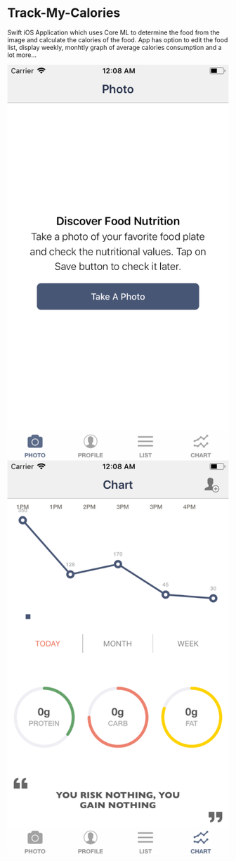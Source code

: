 # Track-My-Calories
Swift iOS Application which uses Core ML to determine the food from the image and calculate the calories of the food. App has option to edit the food list, display weekly, monhtly graph of average calories consumption and a lot more...

![Screenshot](https://github.com/ModernMantra/Track-My-Calories/blob/master/Simulator%20Screen%20Shot%20-%20iPhone%206%20-%202018-02-16%20at%2000.08.27.png) ![Screenshot](https://github.com/ModernMantra/Track-My-Calories/blob/master/Simulator%20Screen%20Shot%20-%20iPhone%206%20-%202018-02-16%20at%2000.08.38.png)


